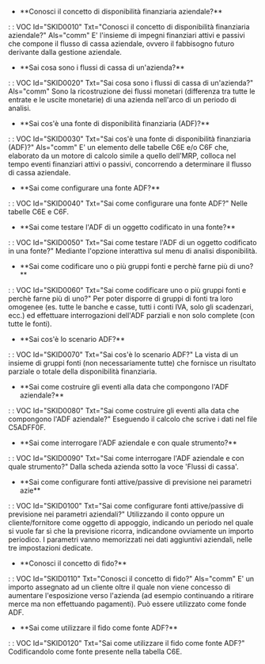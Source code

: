 - \*\*Conosci il concetto di disponibilità finanziaria aziendale?\*\*

 :  : VOC Id="SKID0010" Txt="Conosci il concetto di disponibilità finanziaria aziendale?" Als="comm"
E' l'insieme di impegni finanziari attivi e passivi che compone il flusso di cassa aziendale, ovvero il fabbisogno futuro derivante dalla gestione aziendale.
- \*\*Sai cosa sono i flussi di cassa di un'azienda?\*\*

 :  : VOC Id="SKID0020" Txt="Sai cosa sono i flussi di cassa di un'azienda?" Als="comm"
Sono la ricostruzione dei flussi monetari (differenza tra tutte le entrate e le uscite monetarie) di una azienda nell'arco di un periodo di analisi.
- \*\*Sai cos'è una fonte di disponibilità finanziaria (ADF)?\*\*

 :  : VOC Id="SKID0030" Txt="Sai cos'è una fonte di disponibilità finanziaria (ADF)?" Als="comm"
E' un elemento delle tabelle C6E e/o C6F che, elaborato da un motore di calcolo simile a quello dell'MRP, colloca nel tempo eventi finanziari attivi o passivi, concorrendo a determinare il flusso di cassa aziendale.
- \*\*Sai come configurare una fonte ADF?\*\*

 :  : VOC Id="SKID0040" Txt="Sai come configurare una fonte ADF?"
Nelle tabelle C6E e C6F.
- \*\*Sai come testare l'ADF di un oggetto codificato in una fonte?\*\*

 :  : VOC Id="SKID0050" Txt="Sai come testare l'ADF di un oggetto codificato in una fonte?"
Mediante l'opzione interattiva sul menu di analisi disponibilità.
- \*\*Sai come codificare uno o più gruppi fonti e perchè farne più di uno?\*\*

 :  : VOC Id="SKID0060" Txt="Sai come codificare uno o più gruppi fonti e perchè farne più di uno?"
Per poter disporre di gruppi di fonti tra loro omogenee (es. tutte le banche e casse, tutti i conti IVA,  solo gli scadenzari, ecc.) ed effettuare interrogazioni dell'ADF parziali e non solo complete (con tutte le fonti).
- \*\*Sai cos'è lo scenario ADF?\*\*

 :  : VOC Id="SKID0070" Txt="Sai cos'è lo scenario ADF?"
La vista di un insieme di gruppi fonti (non necessariamente tutte) che fornisce un risultato parziale o totale della disponibilità finanziaria.
- \*\*Sai come costruire gli eventi alla data che compongono l'ADF aziendale?\*\*

 :  : VOC Id="SKID0080" Txt="Sai come costruire gli eventi alla data che compongono l'ADF aziendale?"
Eseguendo il calcolo che scrive i dati nel file C5ADFF0F.
- \*\*Sai come interrogare l'ADF aziendale e con quale strumento?\*\*

 :  : VOC Id="SKID0090" Txt="Sai come interrogare l'ADF aziendale e con quale strumento?"
Dalla scheda azienda sotto la voce 'Flussi di cassa'.
- \*\*Sai come configurare fonti attive/passive di previsione nei parametri azie\*\*

 :  : VOC Id="SKID0100" Txt="Sai come configurare fonti attive/passive di previsione nei parametri aziendali?"
Utilizzando il conto oppure un cliente/fornitore come oggetto di appoggio, indicando un periodo nel quale si vuole far sì che la previsione ricorra, indicandone ovviamente un importo periodico.
I parametri vanno memorizzati nei dati aggiuntivi aziendali, nelle tre impostazioni dedicate.
- \*\*Conosci il concetto di fido?\*\*

 :  : VOC Id="SKID0110" Txt="Conosci il concetto di fido?" Als="comm"
E' un importo assegnato ad un cliente oltre il quale non viene concesso di aumentare l'esposizione verso l'azienda (ad esempio continuando a ritirare merce ma non effettuando pagamenti). Può essere utilizzato come fonde ADF.
- \*\*Sai come utilizzare il fido come fonte ADF?\*\*

 :  : VOC Id="SKID0120" Txt="Sai come utilizzare il fido come fonte ADF?"
Codificandolo come fonte presente nella tabella C6E.
